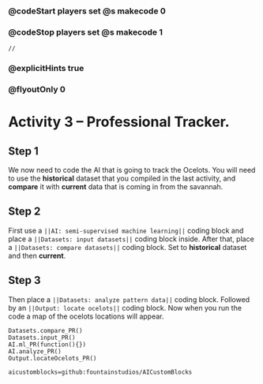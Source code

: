 ### @codeStart players set @s makecode 0
### @codeStop players set @s makecode 1

```template
//
```

### @explicitHints true
### @flyoutOnly 0

# Activity 3 – Professional Tracker.

## Step 1
We now need to code the AI that is going to track the Ocelots. 
You will need to use the **historical** dataset that you compiled in the last activity, 
and **compare** it with **current** data that is coming in from the savannah. 

## Step 2
First use a `||AI: semi-supervised machine learning||` coding block and place a `||Datasets: input datasets||` coding block inside.
After that, place a `||Datasets: compare datasets||` coding block. Set to **historical** dataset and then **current**.

## Step 3
Then place a `||Datasets: analyze pattern data||` coding block. Followed by an `||Output: locate ocelots||` coding block. Now when you run the code a map of the ocelots locations will appear.

```ghost
Datasets.compare_PR()
Datasets.input_PR()
AI.ml_PR(function(){})
AI.analyze_PR()
Output.locateOcelots_PR()
```

```package
aicustomblocks=github:fountainstudios/AICustomBlocks
```